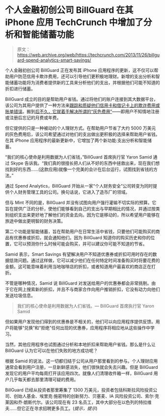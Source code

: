 # 个人金融初创公司 BillGuard 在其 iPhone 应用 TechCrunch 中增加了分析和智能储蓄功能

> 原文：<https://web.archive.org/web/https://techcrunch.com/2013/11/26/billguard-spend-analytics-smart-savings/>

个人金融初创公司 BillGuard 正在发布其 iPhone 应用程序的更新，这不仅可以帮助用户防范信用卡欺诈费用，还可以引导他们更积极地理财。新增的支出分析和智能储蓄功能将为消费者提供新的工具来分析他们的支出，并根据他们可能不知道的折扣进行储蓄。

BillGuard 成立的目的是帮助用户省钱。通过将他们的账户连接到其大数据平台，该公司为其用户提供了一种方法来[跟踪和质疑他们信用卡和借记卡上的欺诈费用或账单错误](https://web.archive.org/web/20221206115952/https://beta.techcrunch.com/2011/05/23/billguard-will-track-hidden-fees-and-billing-errors-on-credit-card-bills/)。搬到[后不久，它就着手解决所谓的“灰色费用”](https://web.archive.org/web/20221206115952/https://beta.techcrunch.com/2013/07/25/billguard-iphone-app/)——即用户不知情地注册或注册后忘记的月费或年费。

但它提供的只是一种被动的个人理财方式。在帮助用户节省了大约 5000 万美元的灰色费用后，该公司希望通过对他们的支出做出更积极的选择来帮助用户省钱。在其 iPhone 应用程序的最新更新中，它增加了两个新功能:支出分析和智能储蓄。

“我们的核心使命是利用数据为人们省钱，”BillGuard 首席执行官 Yaron Samid 通过 Skype 告诉我。“我们真的很擅长把人们从不好的东西中拯救出来，现在我们想找到好的东西……(这款应用)就像一个完美的会计在后台运行，试图找到省钱的方法。”

通过 Spend Analytics，BillGuard 开始从一家“个人财务安全”公司转变为同时提供个人财务管理工具的公司。换句话说，它进入了造币厂的领域。

但与 Mint 不同的是，BillGuard 并没有试图向用户强行灌输不切实际的预算。它旨在提供广泛的分析，使他们能够看到自己的支出与早期相比的情况，并通过按类别组织支出来更好地了解他们的资金去向。因为它是移动的，所以希望用户能够在旅途中做出更明智的财务决策。

第二个功能是智能储蓄，旨在帮助用户在日常生活中省钱，只要他们可能购买的商品有优惠券或折扣，就会通知他们。因为 BillGuard 知道你的购买历史和你的位置，它可以预测你什么时候可能会购买，并可以建议你可能不知道的节省。

Samid 表示，Smart Savings 有望解决用户不知道优惠券或折扣可用时存在的数据低效问题。通过这样做，它可以减少他们在任何特定时间准备购买时将要花费的金额。这可能意味着利用当地咖啡店的折扣，或者知道用户最喜欢的商店正在打折。

不管是哪种情况，Samid 说 BillGuard 对发送给用户的优惠券都会非常挑剔。由于它在网上搜索新的折扣，并且不与商家合作向用户推销折扣，它没有动力向他们发送垃圾信息。

> 我们的核心使命是利用数据为人们省钱。— BillGuard 首席执行官 Yaron Samid

但如果用户发现他们得到的优惠券是不相关的，他们可以向应用程序提供反馈。用户将能够“兑换”和“拒绝”任何出现的优惠券，应用程序将相应地从这些操作中学习。

当然，其他应用程序也试图通过分析和本地折扣来帮助用户省钱。那么是什么让 BillGuard 认为它可以在他们失败的地方成功呢？

根据 Samid 的说法，这一切都归结于公司从用户那里看到的参与。个人理财应用通常会看到用户注册，一旦新鲜感消失，他们很快就会失去兴趣。但是 BillGuard 发现它的用户平均每周打开该应用四次。就像人们清理收件箱一样，BillGuard 用户几乎每天都去那里清理可疑的费用。

BillGuard 已经从投资者那里筹集了 1300 万美元，投资者包括科斯拉风险投资公司、创始人基金、埃里克·施密特的创新努力、贝塞麦、IA 风险投资公司、索尔·克莱因和乔·朗斯代尔。该公司现在有 23 名员工，其中大部分在以色列的特拉维夫……但它正在寻求招聘更多员工。(*提示，提示*)